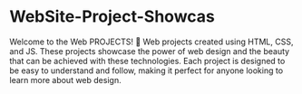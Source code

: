 # WebSite-Project-Showcas
Welcome to the Web PROJECTS! 🎉
Web projects created using HTML, CSS, and JS. These projects showcase the power of web design and the beauty that can be achieved with these technologies. Each project is designed to be easy to understand and follow, making it perfect for anyone looking to learn more about web design.
